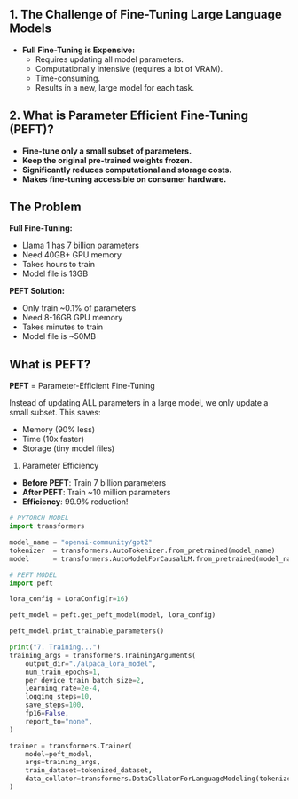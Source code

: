 ## 1. The Challenge of Fine-Tuning Large Language Models

- **Full Fine-Tuning is Expensive:**
    - Requires updating all model parameters.
    - Computationally intensive (requires a lot of VRAM).
    - Time-consuming.
    - Results in a new, large model for each task.

## 2. What is Parameter Efficient Fine-Tuning (PEFT)?

- **Fine-tune only a small subset of parameters.**
- **Keep the original pre-trained weights frozen.**
- **Significantly reduces computational and storage costs.**
- **Makes fine-tuning accessible on consumer hardware.**

## The Problem

**Full Fine-Tuning:**
- Llama 1 has 7 billion parameters
- Need 40GB+ GPU memory
- Takes hours to train
- Model file is 13GB

**PEFT Solution:**
- Only train ~0.1% of parameters
- Need 8-16GB GPU memory
- Takes minutes to train
- Model file is ~50MB

## What is PEFT?

**PEFT** = Parameter-Efficient Fine-Tuning


Instead of updating ALL parameters in a large model, we only update a small subset. This saves:
- Memory (90% less)
- Time (10x faster)
- Storage (tiny model files)

1. Parameter Efficiency
- **Before PEFT**: Train 7 billion parameters
- **After PEFT**: Train ~10 million parameters
- **Efficiency**: 99.9% reduction!


```python
# PYTORCH MODEL
import transformers

model_name = "openai-community/gpt2"
tokenizer  = transformers.AutoTokenizer.from_pretrained(model_name)
model      = transformers.AutoModelForCausalLM.from_pretrained(model_name) 
```

```python
# PEFT MODEL
import peft

lora_config = LoraConfig(r=16)

peft_model = peft.get_peft_model(model, lora_config)

peft_model.print_trainable_parameters()
```

```python
print("7. Training...")
training_args = transformers.TrainingArguments(
    output_dir="./alpaca_lora_model",
    num_train_epochs=1,
    per_device_train_batch_size=2,
    learning_rate=2e-4,
    logging_steps=10,
    save_steps=100,
    fp16=False,
    report_to="none",
)

trainer = transformers.Trainer(
    model=peft_model,
    args=training_args,
    train_dataset=tokenized_dataset,
    data_collator=transformers.DataCollatorForLanguageModeling(tokenizer, mlm=False),
)


```
